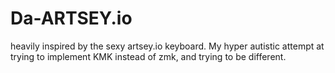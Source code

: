 # Da-ARTSEY.io
heavily inspired by the sexy artsey.io keyboard. My hyper autistic attempt at trying to implement KMK instead of zmk, and trying to be different.
